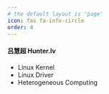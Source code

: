 ```yaml
---
# the default layout is 'page'
icon: fas fa-info-circle
order: 4
---
```


#### 吕慧超 Hunter.lv

- Linux Kernel
- Linux Driver
- Heterogeneous Computing
